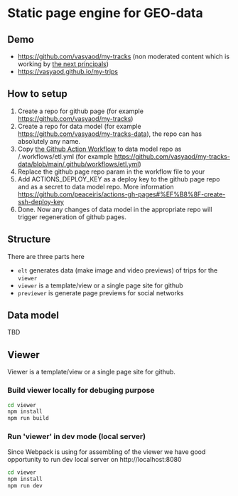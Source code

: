 # Static page engine for GEO-data

## Demo

 * https://github.com/vasyaod/my-tracks (non moderated content which is working by [the next principals](./how-my-tracks-works.md))
 * https://vasyaod.github.io/my-trips

## How to setup

 1. Create a repo for github page (for example https://github.com/vasyaod/my-tracks)
 2. Create a repo for data model (for example https://github.com/vasyaod/my-tracks-data), the repo can has absolutely any name.
 3. Copy [the Github Action Workflow](./github-wf.yml) to data model repo as /.workflows/etl.yml (for example https://github.com/vasyaod/my-tracks-data/blob/main/.github/workflows/etl.yml)
 4. Replace the github page repo param in the workflow file to your
 5. Add ACTIONS_DEPLOY_KEY as a deploy key to the github page repo and as a secret to data model repo. More information https://github.com/peaceiris/actions-gh-pages#%EF%B8%8F-create-ssh-deploy-key
 6. Done. Now any changes of data model in the appropriate repo will trigger regeneration of github pages.

## Structure

There are three parts here

 * `elt` generates data (make image and video previews) of trips for the `viewer`
 * `viewer` is a template/view or a single page site for github
 * `previewer` is generate page previews for social networks

## Data model

TBD

## Viewer

Viewer is a template/view or a single page site for github.

### Build viewer locally for debuging purpose

```bash
cd viewer
npm install
npm run build
```

### Run 'viewer' in dev mode (local server)

Since Webpack is using for assembling of the viewer we have good opportunity to run dev local server
on http://localhost:8080

```bash
cd viewer
npm install
npm run dev
```
